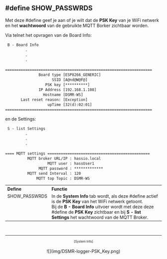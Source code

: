 ## #define SHOW_PASSWRDS

Met deze #define geef je aan of je wilt dat de <b>PSK Key</b> van je WiFi netwerk
en het <b>wachtwoord</b> van de gebruikte MQTT Borker zichtbaar worden.

Via telnet het opvragen van de Board Info:

```
 B - Board Info
         .
         .
         .

==================================================================
               Board type [ESP8266_GENERIC]
                     SSID [A@nd@W@F@]
                  PSK key [**********]
               IP Address [192.168.1.108]
                 Hostname [DSMR-WS]
       Last reset reason: [Exception]
                   upTime [32(d):02:01]
==================================================================

```
en de Settings:
```
 S - list Settings
         .
         .
         .

==== MQTT settings ==============================================
          MQTT broker URL/IP : hassio.local
                   MQTT user : hassUser1
               MQTT password : *************
          MQTT send Interval : 120
              MQTT top Topic : DSMR-WS

```

<table>
<tr>
<th align="left">Define</th><th align="left">Functie</th>
</tr><tr>
<td style="vertical-align:top">SHOW_PASSWRDS</td><td>
In de <b>System Info</b> tab wordt, als deze #define actief is
de <b>PSK Key</b> van het WiFi netwerk getoont.
<br>Bij de <b>B - Board Info</b> uitvoer wordt met deze deze #define
de <b>PSK Key</b> zichtbaar en bij <b>S - list Settings</b> het 
wachtwoord van de MQTT Broker.
</td>
</tr>
</table>

<br>

---
<center  style="font-size: 70%">[System Info]</center><br>
<center>![](img/DSMR-logger-PSK_Key.png)</center>

